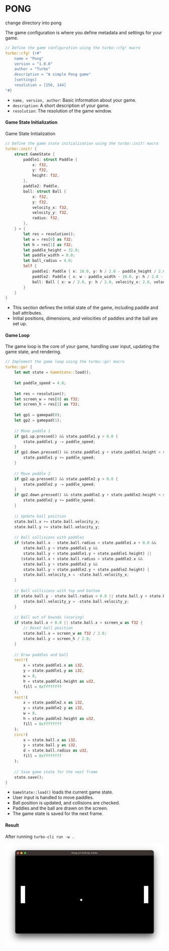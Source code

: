 # PONG

change directory into pong

The game configuration is where you define metadata and settings for your game.
```rust
// Define the game configuration using the turbo::cfg! macro
turbo::cfg! {r#"
    name = "Pong"
    version = "1.0.0"
    author = "Turbo"
    description = "A simple Pong game"
    [settings]
    resolution = [256, 144]
"#}

```
- `name, version, author`: Basic information about your game.
- `description`: A short description of your game.
- `resolution`: The resolution of the game window.

#### Game State Initialization

Game State Initialization
```rust
// Define the game state initialization using the turbo::init! macro
turbo::init! {
    struct GameState {
        paddle1: struct Paddle {
            x: f32,
            y: f32,
            height: f32,
        },
        paddle2: Paddle,
        ball: struct Ball {
            x: f32,
            y: f32,
            velocity_x: f32,
            velocity_y: f32,
            radius: f32,
        },
    } = {
        let res = resolution();
        let w = res[0] as f32;
        let h = res[1] as f32;
        let paddle_height = 32.0;
        let paddle_width = 8.0;
        let ball_radius = 4.0;
        Self {
            paddle1: Paddle { x: 10.0, y: h / 2.0 - paddle_height / 2.0, height: paddle_height },
            paddle2: Paddle { x: w - paddle_width - 10.0, y: h / 2.0 - paddle_height / 2.0, height: paddle_height },
            ball: Ball { x: w / 2.0, y: h / 2.0, velocity_x: 2.0, velocity_y: 2.0, radius: ball_radius },
        }
    }
}
```
- This section defines the initial state of the game, including paddle and ball attributes.
- Initial positions, dimensions, and velocities of paddles and the ball are set up.

#### Game Loop

The game loop is the core of your game, handling user input, updating the game state, and rendering.
```rust
// Implement the game loop using the turbo::go! macro
turbo::go! {
    let mut state = GameState::load();

    let paddle_speed = 4.0;

    let res = resolution();
    let screen_w = res[0] as f32;
    let screen_h = res[1] as f32;

    let gp1 = gamepad(0);
    let gp2 = gamepad(1);

    // Move paddle 1
    if gp1.up.pressed() && state.paddle1.y > 0.0 {
        state.paddle1.y -= paddle_speed;
    }
    if gp1.down.pressed() && state.paddle1.y + state.paddle1.height < screen_h {
        state.paddle1.y += paddle_speed;
    }

    // Move paddle 2
    if gp2.up.pressed() && state.paddle2.y > 0.0 {
        state.paddle2.y -= paddle_speed;
    }
    if gp2.down.pressed() && state.paddle2.y + state.paddle2.height < screen_h {
        state.paddle2.y += paddle_speed;
    }

    // Update ball position
    state.ball.x += state.ball.velocity_x;
    state.ball.y += state.ball.velocity_y;

    // Ball collisions with paddles
    if (state.ball.x - state.ball.radius < state.paddle1.x + 8.0 &&
        state.ball.y > state.paddle1.y &&
        state.ball.y < state.paddle1.y + state.paddle1.height) ||
       (state.ball.x + state.ball.radius > state.paddle2.x &&
        state.ball.y > state.paddle2.y &&
        state.ball.y < state.paddle2.y + state.paddle2.height) {
        state.ball.velocity_x = -state.ball.velocity_x;
    }

    // Ball collisions with top and bottom
    if state.ball.y - state.ball.radius < 0.0 || state.ball.y + state.ball.radius > screen_h {
        state.ball.velocity_y = -state.ball.velocity_y;
    }

    // Ball out of bounds (scoring)
    if state.ball.x < 0.0 || state.ball.x > screen_w as f32 {
        // Reset ball position
        state.ball.x = screen_w as f32 / 2.0;
        state.ball.y = screen_h / 2.0;
    }

    // Draw paddles and ball
    rect!(
        x = state.paddle1.x as i32,
        y = state.paddle1.y as i32,
        w = 8,
        h = state.paddle1.height as u32,
        fill = 0xffffffff
    );
    rect!(
        x = state.paddle2.x as i32,
        y = state.paddle2.y as i32,
        w = 8,
        h = state.paddle2.height as u32,
        fill = 0xffffffff
    );
    circ!(
        x = state.ball.x as i32,
        y = state.ball.y as i32,
        d = state.ball.radius as u32,
        fill = 0xffffffff
    );

    // Save game state for the next frame
    state.save();
}
```

- `GameState::load()` loads the current game state.
- User input is handled to move paddles.
- Ball position is updated, and collisions are checked.
- Paddles and the ball are drawn on the screen.
- The game state is saved for the next frame.

#### Result
 After running `turbo-cli run -w .`

![screenshot](./screenshot.png)


